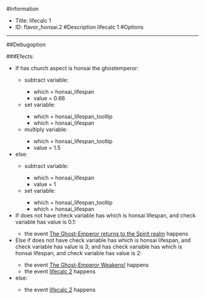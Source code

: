 #Information
 - Title: lifecalc 1
 - ID: flavor_honsai.2
#Description
lifecalc 1
#Options

___
##Debugoption

###Efects:<ul><li>If has church aspect is honsai the ghostemperor:</li><ul><li>subtract variable:</li><ul><li>which = honsai_lifespan</li><li>value = 0.66</li></ul><li>set variable:</li><ul><li>which = honsai_lifespan_tooltip</li><li>which = honsai_lifespan</li></ul><li>multiply variable:</li><ul><li>which = honsai_lifespan_tooltip</li><li>value = 1.5</li></ul></ul><li>else:</li><ul><li>subtract variable:</li><ul><li>which = honsai_lifespan</li><li>value = 1</li></ul><li>set variable:</li><ul><li>which = honsai_lifespan_tooltip</li><li>which = honsai_lifespan</li></ul></ul><li>If does not have check variable has which is honsai lifespan, and check variable has value is 0.1:</li><ul><li>the event [The Ghost-Emperor returns to the Spirit realm](../events/the_ghost_emperor_returns_to_the_spirit_realm.md) happens</li></ul><li>Else if does not have check variable has which is honsai lifespan, and check variable has value is 3; and  has check variable has which is honsai lifespan, and check variable has value is 2:</li><ul><li>the event [The Ghost-Emperor Weakens!](../events/the_ghost_emperor_weakens.md) happens</li><li>the event [lifecalc 2](../events/lifecalc_2.md) happens</li></ul><li>else:</li><ul><li>the event [lifecalc 2](../events/lifecalc_2.md) happens</li></ul></ul>

